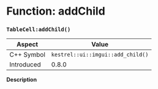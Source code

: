 
# Function: addChild
### `TableCell:addChild()`

| Aspect | Value |
| --- | --- |
| C++ Symbol | `kestrel::ui::imgui::add_child()` |
| Introduced | 0.8.0 |

**Description**


